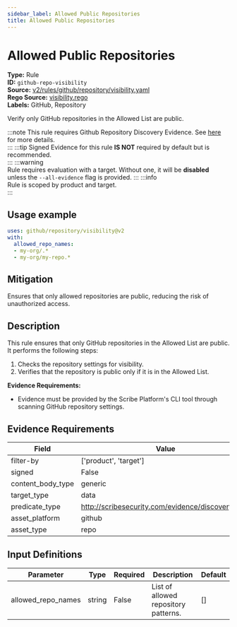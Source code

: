 ```yaml
---
sidebar_label: Allowed Public Repositories
title: Allowed Public Repositories
---  
```

# Allowed Public Repositories  
**Type:** Rule  
**ID:** `github-repo-visibility`  
**Source:** [v2/rules/github/repository/visibility.yaml](https://github.com/scribe-public/sample-policies/blob/main/v2/rules/github/repository/visibility.yaml)  
**Rego Source:** [visibility.rego](https://github.com/scribe-public/sample-policies/blob/main/v2/rules/github/repository/visibility.rego)  
**Labels:** GitHub, Repository  

Verify only GitHub repositories in the Allowed List are public.

:::note 
This rule requires Github Repository Discovery Evidence. See [here](/docs/platforms/discover#github-discovery) for more details.  
::: 
:::tip 
Signed Evidence for this rule **IS NOT** required by default but is recommended.  
::: 
:::warning  
Rule requires evaluation with a target. Without one, it will be **disabled** unless the `--all-evidence` flag is provided.
::: 
:::info  
Rule is scoped by product and target.  
:::  

## Usage example

```yaml
uses: github/repository/visibility@v2
with:
  allowed_repo_names:
  - my-org/.*
  - my-org/my-repo.*
```

## Mitigation  
Ensures that only allowed repositories are public, reducing the risk of unauthorized access.


## Description  
This rule ensures that only GitHub repositories in the Allowed List are public.
It performs the following steps:

1. Checks the repository settings for visibility.
2. Verifies that the repository is public only if it is in the Allowed List.

**Evidence Requirements:**
- Evidence must be provided by the Scribe Platform's CLI tool through scanning GitHub repository settings.

## Evidence Requirements  
| Field | Value |
|-------|-------|
| filter-by | ['product', 'target'] |
| signed | False |
| content_body_type | generic |
| target_type | data |
| predicate_type | http://scribesecurity.com/evidence/discovery/v0.1 |
| asset_platform | github |
| asset_type | repo |

## Input Definitions  
| Parameter | Type | Required | Description | Default |
|-----------|------|----------|-------------| --------|
| allowed_repo_names | string | False | List of allowed repository patterns. | [] |

